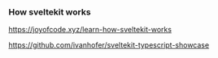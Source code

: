 ### How sveltekit works

https://joyofcode.xyz/learn-how-sveltekit-works

https://github.com/ivanhofer/sveltekit-typescript-showcase